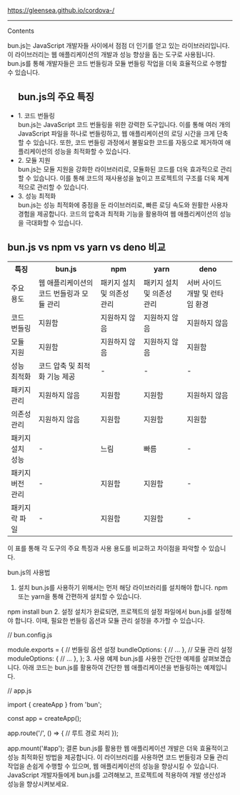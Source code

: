 https://gleensea.github.io/cordova-/
<hr>
Contents


bun.js는 JavaScript 개발자들 사이에서 점점 더 인기를 얻고 있는 라이브러리입니다. 이 라이브러리는 웹 애플리케이션의 개발과 성능 향상을 돕는 도구로 사용됩니다. bun.js를 통해 개발자들은 코드 번들링과 모듈 번들링 작업을 더욱 효율적으로 수행할 수 있습니다.

<ul><h2>bun.js의 주요 특징</h2>
  <li>1. 코드 번들링</li>
bun.js는 JavaScript 코드 번들링을 위한 강력한 도구입니다. 이를 통해 여러 개의 JavaScript 파일을 하나로 번들링하고, 웹 애플리케이션의 로딩 시간을 크게 단축할 수 있습니다. 또한, 코드 번들링 과정에서 불필요한 코드를 자동으로 제거하여 애플리케이션의 성능을 최적화할 수 있습니다.

  <li>2. 모듈 지원</li>
bun.js는 모듈 지원을 강화한 라이브러리로, 모듈화된 코드를 더욱 효과적으로 관리할 수 있습니다. 이를 통해 코드의 재사용성을 높이고 프로젝트의 구조를 더욱 체계적으로 관리할 수 있습니다.

  <li>3. 성능 최적화</li>
bun.js는 성능 최적화에 중점을 둔 라이브러리로, 빠른 로딩 속도와 원활한 사용자 경험을 제공합니다. 코드의 압축과 최적화 기능을 활용하여 웹 애플리케이션의 성능을 극대화할 수 있습니다.
</ul>

<h2>bun.js vs npm vs yarn vs deno 비교</h2>
<table>
  <tr>
    <th>특징</th>
    <th>bun.js</th>
    <th>npm</th>
    <th>yarn</th>	
    <th>deno</th>
  </tr>
  <tr>
    <td>주요 용도</td>
    <td>웹 애플리케이션의 코드 번들링과 모듈 관리</td>
    <td>패키지 설치 및 의존성 관리</td>
    <td>패키지 설치 및 의존성 관리</td>
    <td>서버 사이드 개발 및 런타임 환경</td>
  </tr>
	<tr>
    <td>코드 번들링</td>
    <td>지원함</td>
    <td>지원하지 않음</td>
    <td>지원하지 않음</td>
    <td>지원하지 않음</td>
  </tr>
	<tr>
    <td>모듈 지원</td>
    <td>지원함</td>
    <td>지원하지 않음</td>
    <td>지원하지 않음</td>
    <td>지원함</td>
  </tr>
	<tr>
    <td>성능 최적화</td>
    <td>코드 압축 및 최적화 기능 제공</td>
    <td>-</td>
    <td>-</td>
    <td>-</td>
  </tr>	
  <tr>
    <td>패키지 관리</td>
    <td>지원하지 않음</td>
    <td>지원함</td>
    <td>지원함</td>
    <td>지원하지 않음</td>
  </tr>	
  <tr>
    <td>의존성 관리</td>
    <td>지원하지 않음</td>
    <td>지원함</td>
    <td>지원함</td>
    <td>지원함</td>
  </tr>	
  <tr>
    <td>패키지 설치 성능</td>
    <td>-</td>
    <td>느림</td>
    <td>빠름</td>
    <td>-</td>
  </tr>	
  <tr>
    <td>패키지 버전 관리</td>
    <td>-</td>
    <td>지원함</td>
    <td>지원함</td>
    <td>-</td>
  </tr>	
  <tr>
    <td>패키지 락 파일</td>
    <td>-</td>
    <td>지원함</td>
    <td>지원함</td>
    <td>-</td>
  </tr>	
  </table>
이 표를 통해 각 도구의 주요 특징과 사용 용도를 비교하고 차이점을 파악할 수 있습니다.

bun.js의 사용법
1. 설치
bun.js를 사용하기 위해서는 먼저 해당 라이브러리를 설치해야 합니다. npm 또는 yarn을 통해 간편하게 설치할 수 있습니다.

npm install bun
2. 설정
설치가 완료되면, 프로젝트의 설정 파일에서 bun.js를 설정해야 합니다. 이때, 필요한 번들링 옵션과 모듈 관리 설정을 추가할 수 있습니다.

// bun.config.js

module.exports = {
  // 번들링 옵션 설정
  bundleOptions: {
    // ...
  },
  // 모듈 관리 설정
  moduleOptions: {
    // ...
  },
};
3. 사용 예제
bun.js를 사용한 간단한 예제를 살펴보겠습니다. 아래 코드는 bun.js를 활용하여 간단한 웹 애플리케이션을 번들링하는 예제입니다.

// app.js

import { createApp } from 'bun';

const app = createApp();

app.route('/', () => {
  // 루트 경로 처리
});

app.mount('#app');
결론
bun.js를 활용한 웹 애플리케이션 개발은 더욱 효율적이고 성능 최적화된 방법을 제공합니다. 이 라이브러리를 사용하면 코드 번들링과 모듈 관리 작업을 손쉽게 수행할 수 있으며, 웹 애플리케이션의 성능을 향상시킬 수 있습니다. JavaScript 개발자들에게 bun.js를 고려해보고, 프로젝트에 적용하여 개발 생산성과 성능을 향상시켜보세요.
